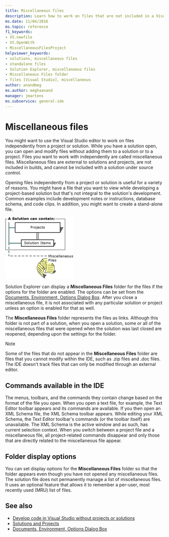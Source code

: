 ```yaml
---
title: Miscellaneous files
description: Learn how to work on files that are not included in a Visual Studio project or solution.
ms.date: 11/04/2016
ms.topic: reference
f1_keywords:
- VS.newfile
- VS.OpenWith
- MiscellaneousFilesProject
helpviewer_keywords:
- solutions, miscellaneous files
- standalone files
- Solution Explorer, miscellaneous files
- Miscellaneous Files folder
- files [Visual Studio], miscellaneous
author: anandmeg
ms.author: meghaanand
manager: jmartens
ms.subservice: general-ide
---
```

# Miscellaneous files

You might want to use the Visual Studio editor to work on files independently from a project or solution. While you have a solution open, you can open and modify files without adding them to a solution or to a project. Files you want to work with independently are called miscellaneous files. Miscellaneous files are external to solutions and projects, are not included in builds, and cannot be included with a solution under source control.

Opening files independently from a project or solution is useful for a variety of reasons. You might have a file that you want to view while developing a project-based solution but that's not integral to the solution's development. Common examples include development notes or instructions, database schema, and code clips. In addition, you might want to create a stand-alone file.

![Solutions Projects](../../ide/reference/media/projects_solutions_misc.gif)

Solution Explorer can display a **Miscellaneous Files** folder for the files if the options for the folder are enabled. The options can be set from the [Documents, Environment, Options Dialog Box](../../ide/reference/documents-environment-options-dialog-box.md). After you close a miscellaneous file, it is not associated with any particular solution or project unless an option is enabled for that as well.

The **Miscellaneous Files** folder represents the files as links. Although this folder is not part of a solution, when you open a solution, some or all of the miscellaneous files that were opened when the solution was last closed are reopened, depending upon the settings for the folder.

> [!NOTE]
> Some of the files that do not appear in the **Miscellaneous Files** folder are files that you cannot modify within the IDE, such as .zip files and .doc files. The IDE doesn't track files that can only be modified through an external editor.

## Commands available in the IDE

The menus, toolbars, and the commands they contain change based on the format of the file you open. When you open a text file, for example, the Text Editor toolbar appears and its commands are available. If you then open an XML Schema file, the XML Schema toolbar appears. While editing your XML Schema, the Text Editor toolbar's commands (or the toolbar itself) are unavailable. The XML Schema is the active window and as such, has current selection context. When you switch between a project file and a miscellaneous file, all project-related commands disappear and only those that are directly related to the miscellaneous file appear.

## Folder display options

You can set display options for the **Miscellaneous Files** folder so that the folder appears even though you have not opened any miscellaneous files. The solution file does not permanently manage a list of miscellaneous files. It uses an optional feature that allows it to remember a per-user, most recently used (MRU) list of files.

## See also

- [Develop code in Visual Studio without projects or solutions](../develop-code-in-visual-studio-without-projects-or-solutions.md)
- [Solutions and Projects](../../ide/solutions-and-projects-in-visual-studio.md)
- [Documents, Environment, Options Dialog Box](../../ide/reference/documents-environment-options-dialog-box.md)

